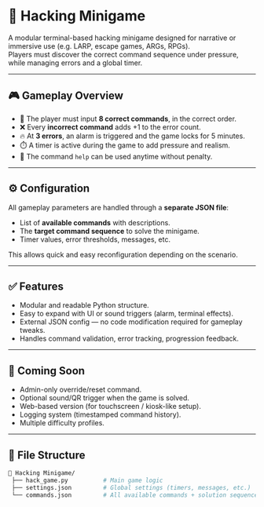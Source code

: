 # 🧠 Hacking Minigame

A modular terminal-based hacking minigame designed for narrative or immersive use (e.g. LARP, escape games, ARGs, RPGs).  
Players must discover the correct command sequence under pressure, while managing errors and a global timer.

---

## 🎮 Gameplay Overview

- 🧩 The player must input **8 correct commands**, in the correct order.
- ❌ Every **incorrect command** adds +1 to the error count.
- 🔥 At **3 errors**, an alarm is triggered and the game locks for 5 minutes.
- ⏱️ A timer is active during the game to add pressure and realism.
- 💬 The command `help` can be used anytime without penalty.

---

## ⚙️ Configuration

All gameplay parameters are handled through a **separate JSON file**:

- List of **available commands** with descriptions.
- The **target command sequence** to solve the minigame.
- Timer values, error thresholds, messages, etc.

This allows quick and easy reconfiguration depending on the scenario.

---

## ✅ Features

- Modular and readable Python structure.
- Easy to expand with UI or sound triggers (alarm, terminal effects).
- External JSON config — no code modification required for gameplay tweaks.
- Handles command validation, error tracking, progression feedback.

---

## 🚀 Coming Soon

- Admin-only override/reset command.
- Optional sound/QR trigger when the game is solved.
- Web-based version (for touchscreen / kiosk-like setup).
- Logging system (timestamped command history).
- Multiple difficulty profiles.

---

## 📂 File Structure

```bash
📁 Hacking Minigame/
 ├── hack_game.py          # Main game logic
 ├── settings.json         # Global settings (timers, messages, etc.)
 └── commands.json         # All available commands + solution sequence